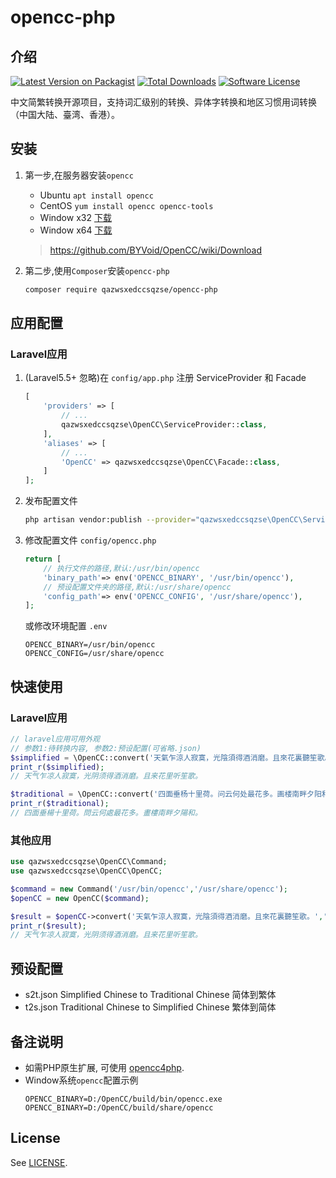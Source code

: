 # opencc-php
## 介绍
[![Latest Version on Packagist](https://img.shields.io/packagist/v/alphasnow/opencc-php.svg?style=flat-square)](https://packagist.org/packages/alphasnow/opencc-php)
[![Total Downloads](https://img.shields.io/packagist/dt/alphasnow/opencc-php.svg?style=flat-square)](https://packagist.org/packages/alphasnow/opencc-php)
[![Software License](https://img.shields.io/badge/license-MIT-brightgreen.svg?style=flat-square)](LICENSE)

中文简繁转换开源项目，支持词汇级别的转换、异体字转换和地区习惯用词转换（中国大陆、臺湾、香港）。  

## 安装
1. 第一步,在服务器安装`opencc`
    * Ubuntu `apt install opencc`  
    * CentOS `yum install opencc opencc-tools`  
    * Window x32 [下载](https://ci.appveyor.com/api/projects/Carbo/opencc/artifacts/OpenCC.zip?branch=master&job=Environment:%20nodejs_version=none;%20Platform:%20x86)
    * Window x64 [下载](https://ci.appveyor.com/api/projects/Carbo/opencc/artifacts/OpenCC.zip?branch=master&job=Environment:%20nodejs_version=none;%20Platform:%20x64)
      
    > https://github.com/BYVoid/OpenCC/wiki/Download

2. 第二步,使用`Composer`安装`opencc-php`
    ```bash
    composer require qazwsxedccsqzse/opencc-php
    ```

## 应用配置

### Laravel应用
1. (Laravel5.5+ 忽略)在 `config/app.php` 注册 ServiceProvider 和 Facade 
    ```php
    [
        'providers' => [
            // ...
            qazwsxedccsqzse\OpenCC\ServiceProvider::class,
        ],
        'aliases' => [
            // ...
            'OpenCC' => qazwsxedccsqzse\OpenCC\Facade::class,
        ]
    ];
    ```
2. 发布配置文件

    ```bash
    php artisan vendor:publish --provider="qazwsxedccsqzse\OpenCC\ServiceProvider"
    ```
    
3. 修改配置文件 `config/opencc.php`
    ```php
    return [
        // 执行文件的路径,默认:/usr/bin/opencc
        'binary_path'=> env('OPENCC_BINARY', '/usr/bin/opencc'),
        // 预设配置文件夹的路径,默认:/usr/share/opencc
        'config_path'=> env('OPENCC_CONFIG', '/usr/share/opencc'),
    ];
    ```
   或修改环境配置 `.env`
   ```
   OPENCC_BINARY=/usr/bin/opencc
   OPENCC_CONFIG=/usr/share/opencc
   ```

## 快速使用

### Laravel应用

```php
// laravel应用可用外观
// 参数1:待转换内容, 参数2:预设配置(可省略.json)
$simplified = \OpenCC::convert('天氣乍涼人寂寞，光陰須得酒消磨。且來花裏聽笙歌。','t2s.json');
print_r($simplified);
// 天气乍凉人寂寞，光阴须得酒消磨。且来花里听笙歌。

$traditional = \OpenCC::convert('四面垂杨十里荷。问云何处最花多。画楼南畔夕阳和。', 's2t');
print_r($traditional);
// 四面垂楊十里荷。問云何處最花多。畫樓南畔夕陽和。
```

### 其他应用

```php
use qazwsxedccsqzse\OpenCC\Command;
use qazwsxedccsqzse\OpenCC\OpenCC;

$command = new Command('/usr/bin/opencc','/usr/share/opencc');
$openCC = new OpenCC($command);

$result = $openCC->convert('天氣乍涼人寂寞，光陰須得酒消磨。且來花裏聽笙歌。','t2s.json');
print_r($result);
// 天气乍凉人寂寞，光阴须得酒消磨。且来花里听笙歌。
```

## 预设配置
- s2t.json Simplified Chinese to Traditional Chinese 简体到繁体
- t2s.json Traditional Chinese to Simplified Chinese 繁体到简体

## 备注说明
- 如需PHP原生扩展, 可使用 [opencc4php](https://github.com/nauxliu/opencc4php).
- Window系统`opencc`配置示例
    ```
    OPENCC_BINARY=D:/OpenCC/build/bin/opencc.exe
    OPENCC_BINARY=D:/OpenCC/build/share/opencc
    ```

## License
See [LICENSE](LICENSE).
